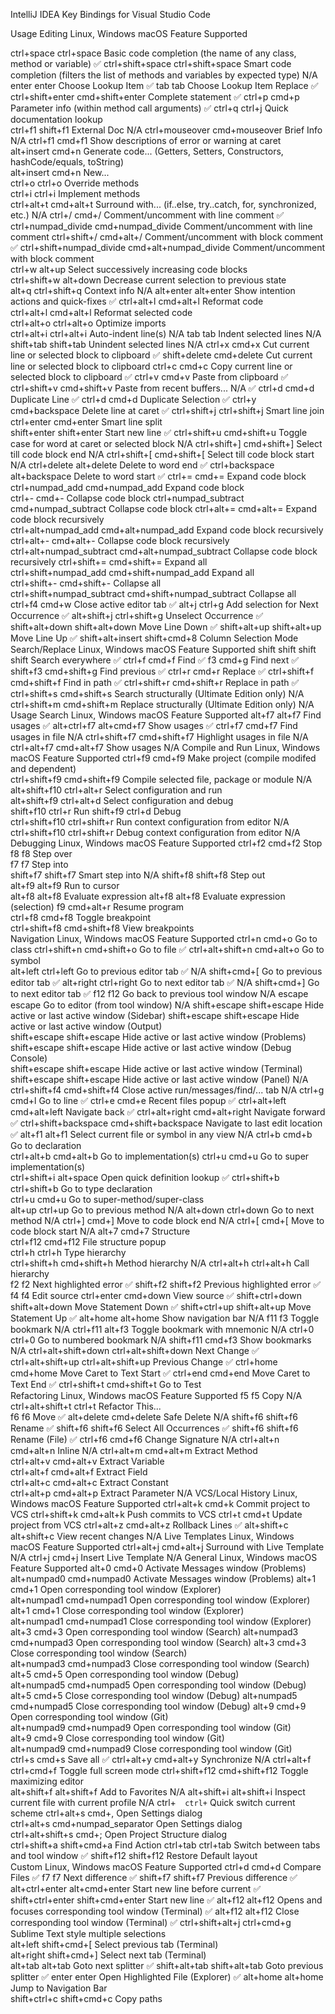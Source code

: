 
IntelliJ IDEA Key Bindings for Visual Studio Code


Usage
Editing
Linux, Windows	macOS	Feature	Supported

ctrl+space	ctrl+space	Basic code completion (the name of any class, method or variable)	✅
ctrl+shift+space	ctrl+shift+space	Smart code completion (filters the list of methods and variables by expected type)	N/A
enter	enter	Choose Lookup Item	✅
tab	tab	Choose Lookup Item Replace	✅
ctrl+shift+enter	cmd+shift+enter	Complete statement	✅
ctrl+p	cmd+p	Parameter info (within method call arguments)	✅
ctrl+q	ctrl+j	Quick documentation lookup	
ctrl+f1	shift+f1	External Doc	N/A
ctrl+mouseover	cmd+mouseover	Brief Info	N/A
ctrl+f1	cmd+f1	Show descriptions of error or warning at caret	
alt+insert	cmd+n	Generate code... (Getters, Setters, Constructors, hashCode/equals, toString)	
alt+insert	cmd+n	New...	
ctrl+o	ctrl+o	Override methods	
ctrl+i	ctrl+i	Implement methods	
ctrl+alt+t	cmd+alt+t	Surround with... (if..else, try..catch, for, synchronized, etc.)	N/A
ctrl+/	cmd+/	Comment/uncomment with line comment	✅
ctrl+numpad_divide	cmd+numpad_divide	Comment/uncomment with line comment	
ctrl+shift+/	cmd+alt+/	Comment/uncomment with block comment	✅
ctrl+shift+numpad_divide	cmd+alt+numpad_divide	Comment/uncomment with block comment	
ctrl+w	alt+up	Select successively increasing code blocks	
ctrl+shift+w	alt+down	Decrease current selection to previous state	
alt+q	ctrl+shift+q	Context info	N/A
alt+enter	alt+enter	Show intention actions and quick-fixes	✅
ctrl+alt+l	cmd+alt+l	Reformat code	
ctrl+alt+l	cmd+alt+l	Reformat selected code	
ctrl+alt+o	ctrl+alt+o	Optimize imports	
ctrl+alt+i	ctrl+alt+i	Auto-indent line(s)	N/A
tab	tab	Indent selected lines	N/A
shift+tab	shift+tab	Unindent selected lines	N/A
ctrl+x	cmd+x	Cut current line or selected block to clipboard	✅
shift+delete	cmd+delete	Cut current line or selected block to clipboard	
ctrl+c	cmd+c	Copy current line or selected block to clipboard	✅
ctrl+v	cmd+v	Paste from clipboard	✅
ctrl+shift+v	cmd+shift+v	Paste from recent buffers...	N/A ✅
ctrl+d	cmd+d	Duplicate Line	✅
ctrl+d	cmd+d	Duplicate Selection	✅
ctrl+y	cmd+backspace	Delete line at caret	✅
ctrl+shift+j	ctrl+shift+j	Smart line join	
ctrl+enter	cmd+enter	Smart line split	
shift+enter	shift+enter	Start new line	✅
ctrl+shift+u	cmd+shift+u	Toggle case for word at caret or selected block	N/A
ctrl+shift+]	cmd+shift+]	Select till code block end	N/A
ctrl+shift+[	cmd+shift+[	Select till code block start	N/A
ctrl+delete	alt+delete	Delete to word end	✅
ctrl+backspace	alt+backspace	Delete to word start	✅
ctrl+=	cmd+=	Expand code block	
ctrl+numpad_add	cmd+numpad_add	Expand code block	
ctrl+-	cmd+-	Collapse code block	
ctrl+numpad_subtract	cmd+numpad_subtract	Collapse code block	
ctrl+alt+=	cmd+alt+=	Expand code block recursively	
ctrl+alt+numpad_add	cmd+alt+numpad_add	Expand code block recursively	
ctrl+alt+-	cmd+alt+-	Collapse code block recursively	
ctrl+alt+numpad_subtract	cmd+alt+numpad_subtract	Collapse code block recursively	
ctrl+shift+=	cmd+shift+=	Expand all	
ctrl+shift+numpad_add	cmd+shift+numpad_add	Expand all	
ctrl+shift+-	cmd+shift+-	Collapse all	
ctrl+shift+numpad_subtract	cmd+shift+numpad_subtract	Collapse all	
ctrl+f4	cmd+w	Close active editor tab	✅
alt+j	ctrl+g	Add selection for Next Occurrence	✅
alt+shift+j	ctrl+shift+g	Unselect Occurrence	✅
shift+alt+down	shift+alt+down	Move Line Down	✅
shift+alt+up	shift+alt+up	Move Line Up	✅
shift+alt+insert	shift+cmd+8	Column Selection Mode	
Search/Replace
Linux, Windows	macOS	Feature	Supported
shift shift	shift shift	Search everywhere	✅
ctrl+f	cmd+f	Find	✅
f3	cmd+g	Find next	✅
shift+f3	cmd+shift+g	Find previous	✅
ctrl+r	cmd+r	Replace	✅
ctrl+shift+f	cmd+shift+f	Find in path	✅
ctrl+shift+r	cmd+shift+r	Replace in path	✅
ctrl+shift+s	cmd+shift+s	Search structurally (Ultimate Edition only)	N/A
ctrl+shift+m	cmd+shift+m	Replace structurally (Ultimate Edition only)	N/A
Usage Search
Linux, Windows	macOS	Feature	Supported
alt+f7	alt+f7	Find usages	✅
alt+ctrl+f7	alt+cmd+f7	Show usages	✅
ctrl+f7	cmd+f7	Find usages in file	N/A
ctrl+shift+f7	cmd+shift+f7	Highlight usages in file	N/A
ctrl+alt+f7	cmd+alt+f7	Show usages	N/A
Compile and Run
Linux, Windows	macOS	Feature	Supported
ctrl+f9	cmd+f9	Make project (compile modifed and dependent)	
ctrl+shift+f9	cmd+shift+f9	Compile selected file, package or module	N/A
alt+shift+f10	ctrl+alt+r	Select configuration and run	
alt+shift+f9	ctrl+alt+d	Select configuration and debug	
shift+f10	ctrl+r	Run	
shift+f9	ctrl+d	Debug	
ctrl+shift+f10	ctrl+shift+r	Run context configuration from editor	N/A
ctrl+shift+f10	ctrl+shift+r	Debug context configuration from editor	N/A
Debugging
Linux, Windows	macOS	Feature	Supported
ctrl+f2	cmd+f2	Stop	
f8	f8	Step over	
f7	f7	Step into	
shift+f7	shift+f7	Smart step into	N/A
shift+f8	shift+f8	Step out	
alt+f9	alt+f9	Run to cursor	
alt+f8	alt+f8	Evaluate expression	
alt+f8	alt+f8	Evaluate expression (selection)	
f9	cmd+alt+r	Resume program	
ctrl+f8	cmd+f8	Toggle breakpoint	
ctrl+shift+f8	cmd+shift+f8	View breakpoints	
Navigation
Linux, Windows	macOS	Feature	Supported
ctrl+n	cmd+o	Go to class	
ctrl+shift+n	cmd+shift+o	Go to file	✅
ctrl+alt+shift+n	cmd+alt+o	Go to symbol	
alt+left	ctrl+left	Go to previous editor tab	✅
N/A	shift+cmd+[	Go to previous editor tab	✅
alt+right	ctrl+right	Go to next editor tab	✅
N/A	shift+cmd+]	Go to next editor tab	✅
f12	f12	Go back to previous tool window	N/A
escape	escape	Go to editor (from tool window)	N/A
shift+escape	shift+escape	Hide active or last active window (Sidebar)	
shift+escape	shift+escape	Hide active or last active window (Output)	
shift+escape	shift+escape	Hide active or last active window (Problems)	
shift+escape	shift+escape	Hide active or last active window (Debug Console)	
shift+escape	shift+escape	Hide active or last active window (Terminal)	
shift+escape	shift+escape	Hide active or last active window (Panel)	N/A
ctrl+shift+f4	cmd+shift+f4	Close active run/messages/find/... tab	N/A
ctrl+g	cmd+l	Go to line	✅
ctrl+e	cmd+e	Recent files popup	✅
ctrl+alt+left	cmd+alt+left	Navigate back	✅
ctrl+alt+right	cmd+alt+right	Navigate forward	✅
ctrl+shift+backspace	cmd+shift+backspace	Navigate to last edit location	✅
alt+f1	alt+f1	Select current file or symbol in any view	N/A
ctrl+b	cmd+b	Go to declaration	
ctrl+alt+b	cmd+alt+b	Go to implementation(s)	
ctrl+u	cmd+u	Go to super implementation(s)	
ctrl+shift+i	alt+space	Open quick definition lookup	✅
ctrl+shift+b	ctrl+shift+b	Go to type declaration	
ctrl+u	cmd+u	Go to super-method/super-class	
alt+up	ctrl+up	Go to previous method	N/A
alt+down	ctrl+down	Go to next method	N/A
ctrl+]	cmd+]	Move to code block end	N/A
ctrl+[	cmd+[	Move to code block start	N/A
alt+7	cmd+7	Structure	
ctrl+f12	cmd+f12	File structure popup	
ctrl+h	ctrl+h	Type hierarchy	
ctrl+shift+h	cmd+shift+h	Method hierarchy	N/A
ctrl+alt+h	ctrl+alt+h	Call hierarchy	
f2	f2	Next highlighted error	✅
shift+f2	shift+f2	Previous highlighted error	✅
f4	f4	Edit source	
ctrl+enter	cmd+down	View source	✅
shift+ctrl+down	shift+alt+down	Move Statement Down	✅
shift+ctrl+up	shift+alt+up	Move Statement Up	✅
alt+home	alt+home	Show navigation bar	N/A
f11	f3	Toggle bookmark	N/A
ctrl+f11	alt+f3	Toggle bookmark with mnemonic	N/A
ctrl+0	ctrl+0	Go to numbered bookmark	N/A
shift+f11	cmd+f3	Show bookmarks	N/A
ctrl+alt+shift+down	ctrl+alt+shift+down	Next Change	✅
ctrl+alt+shift+up	ctrl+alt+shift+up	Previous Change	✅
ctrl+home	cmd+home	Move Caret to Text Start	✅
ctrl+end	cmd+end	Move Caret to Text End	✅
ctrl+shift+t	cmd+shift+t	Go to Test	
Refactoring
Linux, Windows	macOS	Feature	Supported
f5	f5	Copy	N/A
ctrl+alt+shift+t	ctrl+t	Refactor This...	
f6	f6	Move	✅
alt+delete	cmd+delete	Safe Delete	N/A
shift+f6	shift+f6	Rename	✅
shift+f6	shift+f6	Select All Occurrences	✅
shift+f6	shift+f6	Rename (File)	✅
ctrl+f6	cmd+f6	Change Signature	N/A
ctrl+alt+n	cmd+alt+n	Inline	N/A
ctrl+alt+m	cmd+alt+m	Extract Method	
ctrl+alt+v	cmd+alt+v	Extract Variable	
ctrl+alt+f	cmd+alt+f	Extract Field	
ctrl+alt+c	cmd+alt+c	Extract Constant	
ctrl+alt+p	cmd+alt+p	Extract Parameter	N/A
VCS/Local History
Linux, Windows	macOS	Feature	Supported
ctrl+alt+k	cmd+k	Commit project to VCS
ctrl+shift+k	cmd+alt+k	Push commits to VCS
ctrl+t	cmd+t	Update project from VCS	
ctrl+alt+z	cmd+alt+z	Rollback Lines	✅
alt+shift+c	alt+shift+c	View recent changes	N/A
Live Templates
Linux, Windows	macOS	Feature	Supported
ctrl+alt+j	cmd+alt+j	Surround with Live Template	N/A
ctrl+j	cmd+j	Insert Live Template	N/A
General
Linux, Windows	macOS	Feature	Supported
alt+0	cmd+0	Activate Messages window (Problems)	
alt+numpad0	cmd+numpad0	Activate Messages window (Problems)	
alt+1	cmd+1	Open corresponding tool window (Explorer)	
alt+numpad1	cmd+numpad1	Open corresponding tool window (Explorer)	
alt+1	cmd+1	Close corresponding tool window (Explorer)	
alt+numpad1	cmd+numpad1	Close corresponding tool window (Explorer)	
alt+3	cmd+3	Open corresponding tool window (Search)	
alt+numpad3	cmd+numpad3	Open corresponding tool window (Search)	
alt+3	cmd+3	Close corresponding tool window (Search)	
alt+numpad3	cmd+numpad3	Close corresponding tool window (Search)	
alt+5	cmd+5	Open corresponding tool window (Debug)	
alt+numpad5	cmd+numpad5	Open corresponding tool window (Debug)	
alt+5	cmd+5	Close corresponding tool window (Debug)	
alt+numpad5	cmd+numpad5	Close corresponding tool window (Debug)	
alt+9	cmd+9	Open corresponding tool window (Git)	
alt+numpad9	cmd+numpad9	Open corresponding tool window (Git)	
alt+9	cmd+9	Close corresponding tool window (Git)	
alt+numpad9	cmd+numpad9	Close corresponding tool window (Git)	
ctrl+s	cmd+s	Save all	✅
ctrl+alt+y	cmd+alt+y	Synchronize	N/A
ctrl+alt+f	ctrl+cmd+f	Toggle full screen mode	
ctrl+shift+f12	cmd+shift+f12	Toggle maximizing editor	
alt+shift+f	alt+shift+f	Add to Favorites	N/A
alt+shift+i	alt+shift+i	Inspect current file with current profile	N/A
ctrl+`	ctrl+`	Quick switch current scheme	
ctrl+alt+s	cmd+,	Open Settings dialog	
ctrl+alt+s	cmd+numpad_separator	Open Settings dialog	
ctrl+alt+shift+s	cmd+;	Open Project Structure dialog	
ctrl+shift+a	shift+cmd+a	Find Action	
ctrl+tab	ctrl+tab	Switch between tabs and tool window	✅
shift+f12	shift+f12	Restore Default layout	
Custom
Linux, Windows	macOS	Feature	Supported
ctrl+d	cmd+d	Compare Files	✅
f7	f7	Next difference	✅
shift+f7	shift+f7	Previous difference	✅
alt+ctrl+enter	alt+cmd+enter	Start new line before current	✅
shift+ctrl+enter	shift+cmd+enter	Start new line	✅
alt+f12	alt+f12	Opens and focuses corresponding tool window (Terminal)	✅
alt+f12	alt+f12	Close corresponding tool window (Terminal)	✅
ctrl+shift+alt+j	ctrl+cmd+g	Sublime Text style multiple selections	
alt+left	shift+cmd+[	Select previous tab (Terminal)	
alt+right	shift+cmd+]	Select next tab (Terminal)	
alt+tab	alt+tab	Goto next splitter	✅
shift+alt+tab	shift+alt+tab	Goto previous splitter	✅
enter	enter	Open Highlighted File (Explorer)	✅
alt+home	alt+home	Jump to Navigation Bar	
shift+ctrl+c	shift+cmd+c	Copy paths	
